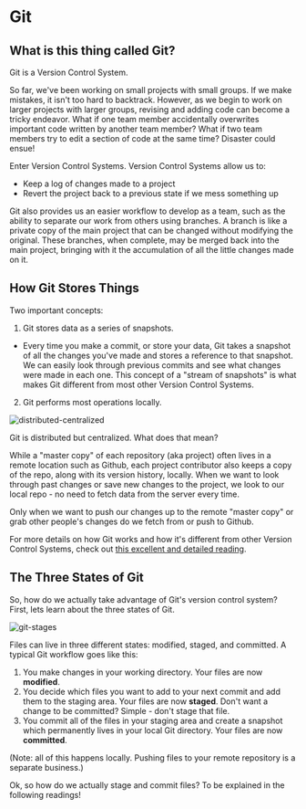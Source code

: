 # Git

## What is this thing called Git?

Git is a Version Control System.

So far, we've been working on small projects with small groups. If we make mistakes, it isn't too hard to backtrack. However, as we begin to work on larger projects with larger groups, revising and adding code can become a tricky endeavor. What if one team member accidentally overwrites important code written by another team member? What if two team members try to edit a section of code at the same time? Disaster could ensue!

Enter Version Control Systems. Version Control Systems allow us to:

* Keep a log of changes made to a project
* Revert the project back to a previous state if we mess something up

Git also provides us an easier workflow to develop as a team, such as the ability to separate our work from others using branches. A branch is like a private copy of the main project that can be changed without modifying the original. These branches, when complete, may be merged back into the main project, bringing with it the accumulation of all the little changes made on it.

## How Git Stores Things

Two important concepts:

1. Git stores data as a series of snapshots.

  * Every time you make a commit, or store your data, Git takes a snapshot of all the changes you've made and stores a reference to that snapshot. We can easily look through previous commits and see what changes were made in each one. This concept of a "stream of snapshots" is what makes Git different from most other Version Control Systems.

2. Git performs most operations locally.

![distributed-centralized](https://git-scm.com/book/en/v2/book/05-distributed-git/images/centralized_workflow.png)

Git is distributed but centralized. What does that mean?

While a "master copy" of each repository (aka project) often lives in a remote location such as Github, each project contributor also keeps a copy of the repo, along with its version history, locally. When we want to look through past changes or save new changes to the project, we look to our local repo - no need to fetch data from the server every time.

Only when we want to push our changes up to the remote "master copy" or grab other people's changes do we fetch from or push to Github.

For more details on how Git works and how it's different from other Version Control Systems, check out [this excellent and detailed reading][git-reading].

[git-reading]: https://git-scm.com/book/en/v2/Getting-Started-Git-Basics

## The Three States of Git

So, how do we actually take advantage of Git's version control system? First, lets learn about the three states of Git.

![git-stages](https://git-scm.com/book/en/v2/book/01-introduction/images/areas.png)

Files can live in three different states: modified, staged, and committed. A typical Git workflow goes like this:

1. You make changes in your working directory. Your files are now **modified**.
2. You decide which files you want to add to your next commit and add them to the staging area. Your files are now **staged**. Don't want a change to be committed? Simple - don't stage that file.
3. You commit all of the files in your staging area and create a snapshot which permanently lives in your local Git directory. Your files are now **committed**.

(Note: all of this happens locally. Pushing files to your remote repository is a separate business.)

Ok, so how do we actually stage and commit files? To be explained in the following readings!

